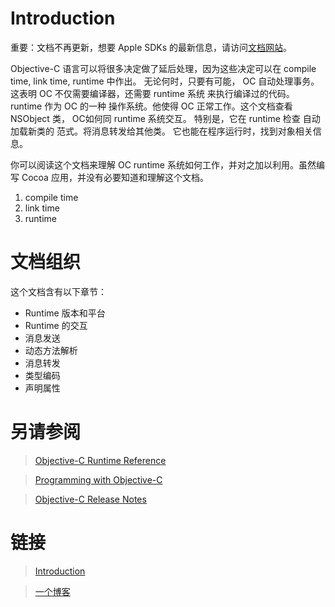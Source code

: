 # Introduction

重要：文档不再更新，想要 Apple SDKs 的最新信息，请访问[文档网站](https://developer.apple.com/documentation)。

Objective-C 语言可以将很多决定做了延后处理，因为这些决定可以在 compile time, link time, runtime 中作出。 无论何时，只要有可能， OC 自动处理事务。这表明 OC 不仅需要编译器，还需要 runtime 系统 来执行编译过的代码。 runtime 作为 OC 的一种 操作系统。他使得 OC 正常工作。这个文档查看 NSObject 类， OC如何同 runtime 系统交互。 特别是，它在 runtime 检查 自动加载新类的 范式。将消息转发给其他类。 它也能在程序运行时，找到对象相关信息。

你可以阅读这个文档来理解 OC runtime 系统如何工作，并对之加以利用。虽然编写 Cocoa 应用，并没有必要知道和理解这个文档。

1. compile time
2. link time 
3. runtime

# 文档组织

这个文档含有以下章节：

- Runtime 版本和平台
- Runtime 的交互
- 消息发送
- 动态方法解析
- 消息转发
- 类型编码
- 声明属性

# 另请参阅

>[Objective-C Runtime Reference ](https://developer.apple.com/documentation/objectivec/objective-c_runtime)

>[Programming with Objective-C](https://developer.apple.com/library/archive/documentation/Cocoa/Conceptual/ProgrammingWithObjectiveC/Introduction/Introduction.html#//apple_ref/doc/uid/TP40011210)

>[Objective-C Release Notes ](https://developer.apple.com/library/archive/releasenotes/Cocoa/RN-ObjectiveC/index.html#//apple_ref/doc/uid/TP40004309)

# 链接

>[Introduction](https://developer.apple.com/library/archive/documentation/Cocoa/Conceptual/ObjCRuntimeGuide/Introduction/Introduction.html#//apple_ref/doc/uid/TP40008048-CH1-SW1)

>[一个博客](https://www.cnblogs.com/ioshe/p/5489086.html)

